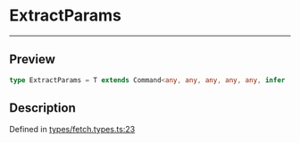 
      
# ExtractParams

<div class="api-docs__separator" data-reactroot="">

---

</div><div class="api-docs__section">

## Preview

</div><div class="api-docs__preview type single">

```ts
type ExtractParams = T extends Command<any, any, any, any, any, infer  P, any, any, any, any> ? ExtractRouteParams<P> : never;
```

</div><div class="api-docs__section">

## Description

</div><div class="api-docs__description"><span class="api-docs__do-not-parse">



</span></div><div class="api-docs__definition">

Defined in [types/fetch.types.ts:23](https://github.com/BetterTyped/hyper-fetch/blob/1a97772c/packages/core/src/types/fetch.types.ts#L23)

</div>